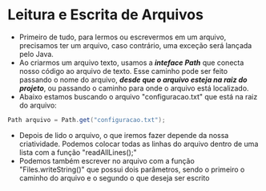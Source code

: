 # Leitura e Escrita de Arquivos
- Primeiro de tudo, para lermos ou escrevermos em um arquivo, precisamos ter um arquivo, caso contrário, uma exceção será lançada pelo Java.
- Ao criarmos um arquivo texto, usamos a ***inteface Path*** que conecta nosso código ao arquivo de texto. Esse caminho pode ser feito passando o nome do arquivo, ***desde que o arquivo esteja na raiz do projeto***, ou passando o caminho para onde o arquivo está localizado.
- Abaixo estamos buscando o arquivo "configuracao.txt" que está na raiz do arquivo:
``` java
Path arquivo = Path.get("configuracao.txt");
```
- Depois de lido o arquivo, o que iremos fazer depende da nossa criatividade. Podemos colocar todas as linhas do arquivo dentro de uma lista com a função "readAllLines();"
- Podemos também escrever no arquivo com a função "Files.writeString()" que possui dois parâmetros, sendo o primeiro o caminho do arquivo e o segundo o que deseja ser escrito
